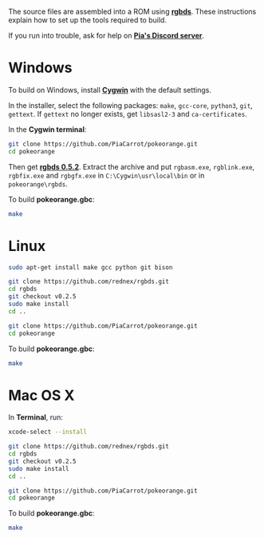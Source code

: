 The source files are assembled into a ROM using [**rgbds**](https://github.com/rednex/rgbds).
These instructions explain how to set up the tools required to build.

If you run into trouble, ask for help on [**Pia's Discord server**](https://discord.gg/UKTyj3t).


# Windows

To build on Windows, install [**Cygwin**](http://cygwin.com/install.html) with the default settings.

In the installer, select the following packages: `make`, `gcc-core`, `python3`, `git`, `gettext`.
If `gettext` no longer exists, get `libsasl2-3` and `ca-certificates`.

In the **Cygwin terminal**:

```bash
git clone https://github.com/PiaCarrot/pokeorange.git
cd pokeorange
```

Then get [**rgbds 0.5.2**](https://github.com/rednex/rgbds/releases/). Extract the archive and put `rgbasm.exe`, `rgblink.exe`, `rgbfix.exe` and `rgbgfx.exe` in `C:\Cygwin\usr\local\bin` or in `pokeorange\rgbds`.

To build **pokeorange.gbc**:

```bash
make
```


# Linux

```bash
sudo apt-get install make gcc python git bison

git clone https://github.com/rednex/rgbds.git
cd rgbds
git checkout v0.2.5
sudo make install
cd ..

git clone https://github.com/PiaCarrot/pokeorange.git
cd pokeorange
```

To build **pokeorange.gbc**:

```bash
make
```


# Mac OS X

In **Terminal**, run:

```bash
xcode-select --install

git clone https://github.com/rednex/rgbds.git
cd rgbds
git checkout v0.2.5
sudo make install
cd ..

git clone https://github.com/PiaCarrot/pokeorange.git
cd pokeorange
```

To build **pokeorange.gbc**:

```bash
make
```
